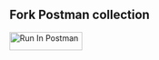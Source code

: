 ## Fork Postman collection
[<img src="https://run.pstmn.io/button.svg" alt="Run In Postman" style="width: 128px; height: 32px;">](https://app.getpostman.com/run-collection/29493313-b285d5f8-1528-4e1c-9f3e-728a326f05e5?action=collection%2Ffork&source=rip_markdown&collection-url=entityId%3D29493313-b285d5f8-1528-4e1c-9f3e-728a326f05e5%26entityType%3Dcollection%26workspaceId%3Dccb32975-4eca-4d6c-b292-9ed618adc09d)
